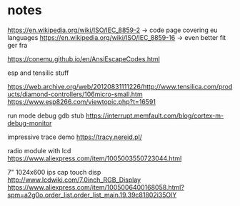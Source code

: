 # notes

https://en.wikipedia.org/wiki/ISO/IEC_8859-2 -> code page covering eu languages
https://en.wikipedia.org/wiki/ISO/IEC_8859-16 -> even better fit ger fra

https://conemu.github.io/en/AnsiEscapeCodes.html 

esp and tensilic stuff

https://web.archive.org/web/20120831111226/http://www.tensilica.com/products/diamond-controllers/106micro-small.htm
https://www.esp8266.com/viewtopic.php?t=16591

run mode debug gdb stub
https://interrupt.memfault.com/blog/cortex-m-debug-monitor

impressive trace demo
https://tracy.nereid.pl/

radio module with lcd
https://www.aliexpress.com/item/1005003550723044.html

7" 1024x600 ips cap touch disp
http://www.lcdwiki.com/7.0inch_RGB_Display
https://www.aliexpress.com/item/1005006400168058.html?spm=a2g0o.order_list.order_list_main.19.39c81802i35OlY
